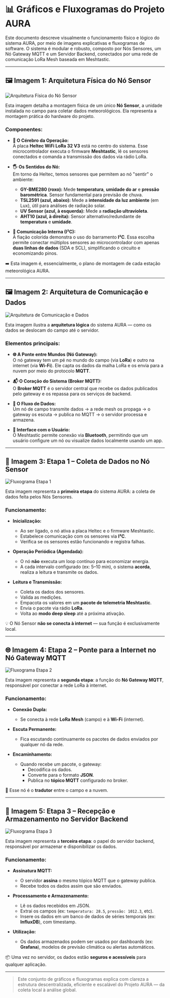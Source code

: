 # 📊 Gráficos e Fluxogramas do Projeto AURA

Este documento descreve visualmente o funcionamento físico e lógico do sistema AURA, por meio de imagens explicativas e fluxogramas de software. O sistema é modular e robusto, composto por Nós Sensores, um Nó Gateway MQTT e um Servidor Backend, conectados por uma rede de comunicação LoRa Mesh baseada em Meshtastic.

---

## 🖼️ Imagem 1: Arquitetura Física do Nó Sensor

![Arquitetura Física do Nó Sensor](aura_sensors.jpg)

Esta imagem detalha a montagem física de um único **Nó Sensor**, a unidade instalada no campo para coletar dados meteorológicos. Ela representa a montagem prática do hardware do projeto.

### Componentes:

- **🧠 O Cérebro da Operação:**  
  A placa **Heltec WiFi LoRa 32 V3** está no centro do sistema. Esse microcontrolador executa o firmware **Meshtastic**, lê os sensores conectados e comanda a transmissão dos dados via rádio LoRa.

- **🖐️ Os Sentidos do Nó:**  
  Em torno da Heltec, temos sensores que permitem ao nó "sentir" o ambiente:
  
  - **GY-BME280 (roxo):** Mede **temperatura**, **umidade do ar** e **pressão barométrica**. Sensor fundamental para previsão de chuva.
  - **TSL2591 (azul, abaixo):** Mede a **intensidade da luz ambiente** (em Lux), útil para análises de radiação solar.
  - **UV Sensor (azul, à esquerda):** Mede a **radiação ultravioleta**.
  - **AHT10 (azul, à direita):** Sensor alternativo/redundante de **temperatura** e **umidade**.

- **🔌 Comunicação Interna (I²C):**  
  A fiação colorida demonstra o uso do barramento **I²C**. Essa escolha permite conectar múltiplos sensores ao microcontrolador com apenas **duas linhas de dados** (SDA e SCL), simplificando o circuito e economizando pinos.

➡️ Esta imagem é, essencialmente, o plano de montagem de cada estação meteorológica AURA.

---

## 🖼️ Imagem 2: Arquitetura de Comunicação e Dados

![Arquitetura de Comunicação e Dados](aura_meshtastic.png)

Esta imagem ilustra a **arquitetura lógica** do sistema AURA — como os dados se deslocam do campo até o servidor.

### Elementos principais:

- **🌐 A Ponte entre Mundos (Nó Gateway):**  
  O nó gateway tem um pé no mundo do campo (via **LoRa**) e outro na internet (via **Wi-Fi**). Ele capta os dados da malha LoRa e os envia para a nuvem por meio do protocolo **MQTT**.

- **📬 O Coração do Sistema (Broker MQTT):**  
  O **Broker MQTT** é o servidor central que recebe os dados publicados pelo gateway e os repassa para os serviços de backend.

- **📡 O Fluxo de Dados:**  
  Um nó de campo transmite dados → a rede mesh os propaga → o gateway os escuta → publica no MQTT → o servidor processa e armazena.

- **📱 Interface com o Usuário:**  
  O Meshtastic permite conexão via **Bluetooth**, permitindo que um usuário configure um nó ou visualize dados localmente usando um app.

---

## 🔁 Imagem 3: Etapa 1 – Coleta de Dados no Nó Sensor

![Fluxograma Etapa 1](no_sensor.png)

Esta imagem representa a **primeira etapa** do sistema AURA: a coleta de dados feita pelos Nós Sensores.

### Funcionamento:

- **Inicialização:**
  - Ao ser ligado, o nó ativa a placa Heltec e o firmware Meshtastic.
  - Estabelece comunicação com os sensores via **I²C**.
  - Verifica se os sensores estão funcionando e registra falhas.

- **Operação Periódica (Agendada):**
  - O nó **não** executa um loop contínuo para economizar energia.
  - A cada intervalo configurado (ex: 5–10 min), o sistema **acorda**, realiza a leitura e transmite os dados.

- **Leitura e Transmissão:**
  - Coleta os dados dos sensores.
  - Valida as medições.
  - Empacota os valores em um **pacote de telemetria Meshtastic**.
  - Envia o pacote via rádio **LoRa**.
  - Volta ao **modo deep sleep** até a próxima ativação.

💡 O Nó Sensor **não se conecta à internet** — sua função é exclusivamente local.

---

## 🌐 Imagem 4: Etapa 2 – Ponte para a Internet no Nó Gateway MQTT

![Fluxograma Etapa 2](gateway.png)

Esta imagem representa a **segunda etapa**: a função do **Nó Gateway MQTT**, responsável por conectar a rede LoRa à internet.

### Funcionamento:

- **Conexão Dupla:**
  - Se conecta à rede **LoRa Mesh** (campo) e à **Wi-Fi** (internet).

- **Escuta Permanente:**
  - Fica escutando continuamente os pacotes de dados enviados por qualquer nó da rede.

- **Encaminhamento:**
  - Quando recebe um pacote, o gateway:
    - Decodifica os dados.
    - Converte para o formato **JSON**.
    - Publica no **tópico MQTT** configurado no broker.

🔁 Esse nó é o **tradutor** entre o campo e a nuvem.

---

## 🧠 Imagem 5: Etapa 3 – Recepção e Armazenamento no Servidor Backend

![Fluxograma Etapa 3](server.png)

Esta imagem representa a **terceira etapa**: o papel do servidor backend, responsável por armazenar e disponibilizar os dados.

### Funcionamento:

- **Assinatura MQTT:**
  - O servidor **assina** o mesmo tópico MQTT que o gateway publica.
  - Recebe todos os dados assim que são enviados.

- **Processamento e Armazenamento:**
  - Lê os dados recebidos em JSON.
  - Extrai os campos (ex: `temperatura: 28.5`, `pressão: 1012.3`, etc).
  - Insere os dados em um banco de dados de séries temporais (ex: **InfluxDB**), com timestamp.

- **Utilização:**
  - Os dados armazenados podem ser usados por dashboards (ex: **Grafana**), modelos de previsão climática ou alertas automáticos.

📦 Uma vez no servidor, os dados estão **seguros e acessíveis** para qualquer aplicação.

---

> Este conjunto de gráficos e fluxogramas explica com clareza a estrutura descentralizada, eficiente e escalável do Projeto AURA — da coleta local à análise global.


